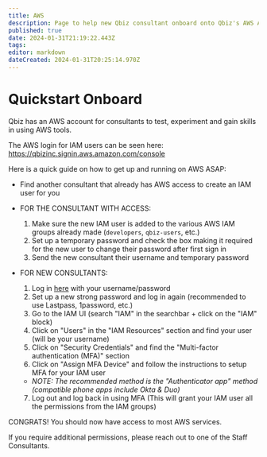 ```yaml
---
title: AWS
description: Page to help new Qbiz consultant onboard onto Qbiz's AWS Account
published: true
date: 2024-01-31T21:19:22.443Z
tags: 
editor: markdown
dateCreated: 2024-01-31T20:25:14.970Z
---
```


# Quickstart Onboard

Qbiz has an AWS account for consultants to test, experiment and gain skills in using AWS tools.

The AWS login for IAM users can be seen here: https://qbizinc.signin.aws.amazon.com/console

Here is a quick guide on how to get up and running on AWS ASAP:

- Find another consultant that already has AWS access to create an IAM user for you

- FOR THE CONSULTANT WITH ACCESS: 
  1. Make sure the new IAM user is added to the various AWS IAM groups already made (`developers`, `qbiz-users`, etc.)
  2. Set up a temporary password and check the box making it required for the new user to change their password after first sign in
  3. Send the new consultant their username and temporary password

- FOR NEW CONSULTANTS:
  1. Log in [here](https://qbizinc.signin.aws.amazon.com/console) with your username/password
  2. Set up a new strong password and log in again (recommended to use Lastpass, 1password, etc.)
  3. Go to the IAM UI (search "IAM" in the searchbar + click on the "IAM" block) 
  4. Click on "Users" in the "IAM Resources" section and find your user (will be your username)
  5. Click on "Security Credentials" and find the "Multi-factor authentication (MFA)" section
  6. Click on "Assign MFA Device" and follow the instructions to setup MFA for your IAM user  
    - *NOTE: The recommended method is the "Authenticator app" method (compatible phone apps include Okta & Duo)*
  7. Log out and log back in using MFA (This will grant your IAM user all the permissions from the IAM groups)
  


CONGRATS! You should now have access to most AWS services.

If you require additional permissions, please reach out to one of the Staff Consultants.